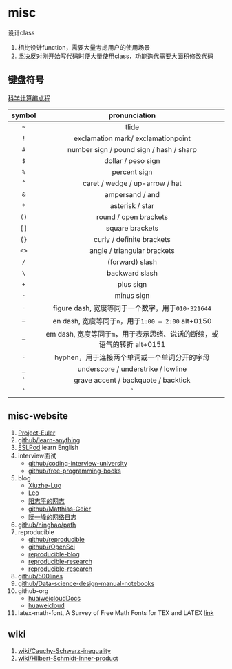 # misc

设计class

1. 相比设计function，需要大量考虑用户的使用场景
2. 坚决反对刚开始写代码时便大量使用class，功能迭代需要大面积修改代码

## 键盘符号

[科学计算编点程](https://mp.weixin.qq.com/s?__biz=MzI1NTI4OTIxMA==&mid=2247484516&idx=1&sn=bfeb3bc3fc66ce7c1b7cf3b1a1c6296b&scene=4#wechat_redirect)

| symbol | pronunciation |
| :-: | :-: |
| `~` | tlide |
| `!` | exclamation mark/ exclamationpoint |
| `#` | number sign / pound sign / hash / sharp |
| `$` | dollar / peso sign |
| `%` | percent sign |
| `^` | caret / wedge / up-arrow / hat |
| `&` | ampersand / and |
| `*` | asterisk / star |
| `()` | round / open brackets |
| `[]` | square brackets |
| `{}` | curly / definite brackets |
| `<>` | angle / triangular brackets |
| `/` | (forward) slash |
| `\` | backward slash |
| `+` | plus sign |
| `-` | minus sign |
| `-`| figure dash, 宽度等同于一个数字，用于`010-321644` |
| `–`| en dash, 宽度等同于`n`，用于`1:00 – 2:00` alt+0150 |
| `—`| em dash, 宽度等同于`m`，用于表示思绪、说话的断续，或语气的转折 alt+0151 |
| `-` | hyphen，用于连接两个单词或一个单词分开的字母 |
| `_` | underscore / understrike / lowline |
| ``` ` ``` | grave accent / backquote / backtick |
| `|` | vertical bar / polo / pipe |

## misc-website

1. [Project-Euler](https://projecteuler.net/)
2. [github/learn-anything](https://learn-anything.xyz/)
3. [ESLPod](https://www.eslpod.com/) learn English
4. interview面试
   * [github/coding-interview-university](https://github.com/jwasham/coding-interview-university)
   * [github/free-programming-books](https://github.com/EbookFoundation/free-programming-books)
5. blog
   * [Xiuzhe-Luo](https://rogerluo.dev/)
   * [Leo](https://giggleliu.github.io/)
   * [阳志平的网志](https://www.yangzhiping.com/)
   * [github/Matthias-Geier](https://mg.readthedocs.io/)
   * [阮一峰的网络日志](http://www.ruanyifeng.com/blog/)
6. [github/ninghao/path](https://github.com/ninghao/path)
7. reproducible
   * [github/reproducible](https://github.com/uwescience/reproducible)
   * [github/rOpenSci](https://github.com/ropensci)
   * [reproducible-blog](http://reproducibleresearch.net/blog/)
   * [reproducible-research](https://www.epfl.ch/labs/lcav/research/reproducible_research/)
   * [reproducible-research](http://reproducibleresearch.net/links/)
8. [github/500lines](https://github.com/aosabook/500lines)
9. [github/Data-science-design-manual-notebooks](https://github.com/yeseullee/Data-science-design-manual-notebooks)
10. github-org
    * [huaiweicloudDocs](https://github.com/huaweicloudDocs)
    * [huaweicloud](https://github.com/huaweicloud)
11. latex-math-font, A Survey of Free Math Fonts for TEX and LATEX [link](https://tug.org/pracjourn/2006-1/hartke/hartke.pdf)

## wiki

1. [wiki/Cauchy-Schwarz-inequality](https://en.wikipedia.org/wiki/Cauchy%E2%80%93Schwarz_inequality)
2. [wiki/Hilbert-Schmidt-inner-product](https://en.wikipedia.org/wiki/Hilbert%E2%80%93Schmidt_operator)
